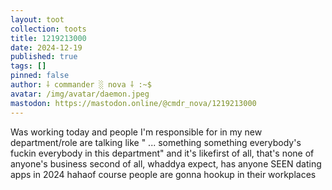 ```yaml
---
layout: toot
collection: toots
title: 1219213000
date: 2024-12-19
published: true
tags: []
pinned: false
author: ⸸ commander ░ nova ⸸ :~$
avatar: /img/avatar/daemon.jpeg
mastodon: https://mastodon.online/@cmdr_nova/1219213000
---
```


Was working today and people I'm responsible for in my new department/role are talking like " ... something something everybody's fuckin everybody in this department" and it's likefirst of all, that's none of anyone's business second of all, whaddya expect, has anyone SEEN dating apps in 2024 hahaof course people are gonna hookup in their workplaces
